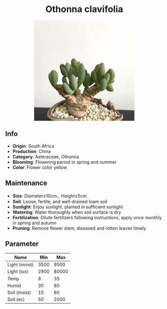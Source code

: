 <h1 align='center'>Othonna clavifolia</h1>
<p align="center">
    <img 
        align='center'
        width='320'
        src="../images/othonna clavifolia.png" 
        alt='Othonna clavifolia' />
</p>

## Info

 - **Origin**: South Africa
 - **Production**: China
 - **Category**: Asteraceae, Othonna
 - **Blooming**: Flowering period in spring and summer
 - **Color**: Flower color yellow

## Maintenance

 - **Size**: Diameter≥10cm，Height≥5cm
 - **Soil**: Loose, fertile, and well-drained loam soil
 - **Sunlight**: Enjoy sunlight, planted in sufficient sunlight
 - **Watering**: Water thoroughly when soil surface is dry
 - **Fertilization**: Dilute fertilizers following instructions, apply once monthly in spring and autumn
 - **Pruning**: Remove flower stem, diseased and rotten leaves timely

## Parameter

| Name         | Min  | Max   |
|--------------|------|-------|
| Light (mmol) | 3500 | 9500  |
| Light (lux)  | 2900 | 80000 |
| Temp         | 8    | 35    |
| Humid        | 30   | 80    |
| Soil (moist) | 10   | 60    |
| Soil (ec)    | 50  | 2000  |
